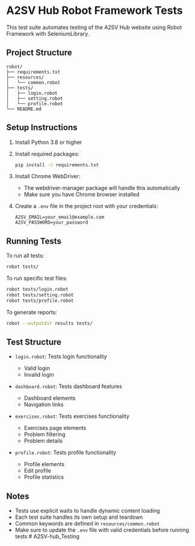 # A2SV Hub Robot Framework Tests

This test suite automates testing of the A2SV Hub website using Robot Framework with SeleniumLibrary.

## Project Structure

```
robot/
├── requirements.txt
├── resources/
│   └── common.robot
├── tests/
│   ├── login.robot
│   ├── setting.robot
│   └── profile.robot
└── README.md
```

## Setup Instructions

1. Install Python 3.8 or higher
2. Install required packages:
   ```bash
   pip install -r requirements.txt
   ```
3. Install Chrome WebDriver:
   - The webdriver-manager package will handle this automatically
   - Make sure you have Chrome browser installed

4. Create a `.env` file in the project root with your credentials:
   ```
   A2SV_EMAIL=your_email@example.com
   A2SV_PASSWORD=your_password
   ```

## Running Tests

To run all tests:
```bash
robot tests/
```

To run specific test files:
```bash
robot tests/login.robot
robot tests/setting.robot
robot tests/profile.robot
```

To generate reports:
```bash
robot --outputdir results tests/
```

## Test Structure

- `login.robot`: Tests login functionality
  - Valid login
  - Invalid login

- `dashboard.robot`: Tests dashboard features
  - Dashboard elements
  - Navigation links

- `exercises.robot`: Tests exercises functionality
  - Exercises page elements
  - Problem filtering
  - Problem details

- `profile.robot`: Tests profile functionality
  - Profile elements
  - Edit profile
  - Profile statistics

## Notes

- Tests use explicit waits to handle dynamic content loading
- Each test suite handles its own setup and teardown
- Common keywords are defined in `resources/common.robot`
- Make sure to update the `.env` file with valid credentials before running tests #   A 2 S V - h u b _ T e s t i n g  
 